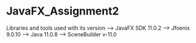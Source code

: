 # JavaFX_Assignment2

Libraries and tools used with its version --> JavaFX SDK 11.0.2 --> Jfoenix 9.0.10 --> Java 11.0.8 --> SceneBuilder v-11.0
